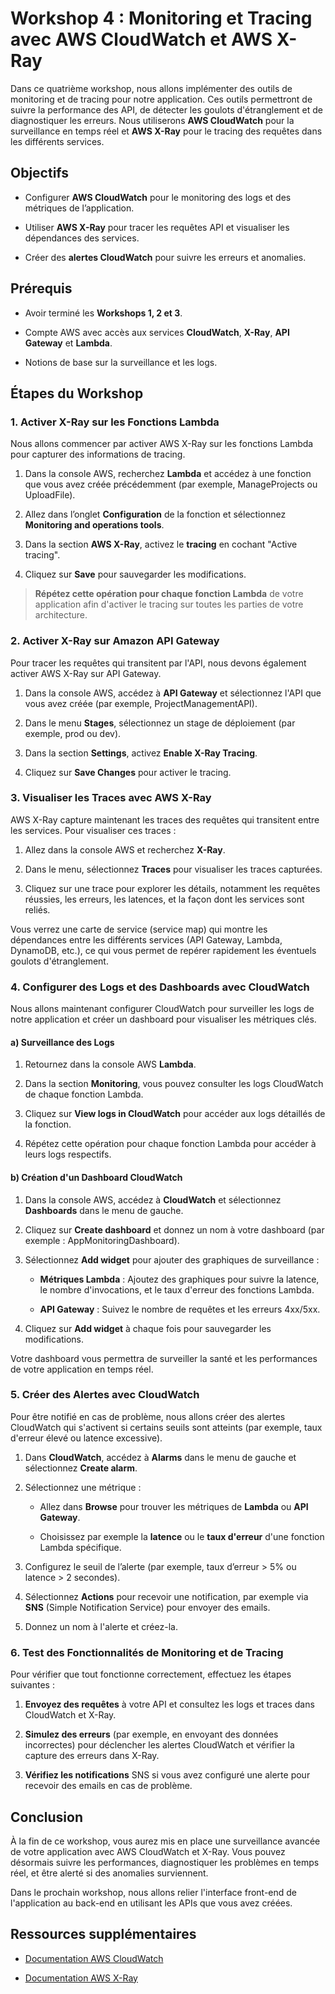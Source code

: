 Workshop 4 : Monitoring et Tracing avec AWS CloudWatch et AWS X-Ray
===================================================================

Dans ce quatrième workshop, nous allons implémenter des outils de monitoring et de tracing pour notre application. Ces outils permettront de suivre la performance des API, de détecter les goulots d'étranglement et de diagnostiquer les erreurs. Nous utiliserons **AWS CloudWatch** pour la surveillance en temps réel et **AWS X-Ray** pour le tracing des requêtes dans les différents services.

Objectifs
---------

*   Configurer **AWS CloudWatch** pour le monitoring des logs et des métriques de l’application.
    
*   Utiliser **AWS X-Ray** pour tracer les requêtes API et visualiser les dépendances des services.
    
*   Créer des **alertes CloudWatch** pour suivre les erreurs et anomalies.
    

Prérequis
---------

*   Avoir terminé les **Workshops 1, 2 et 3**.
    
*   Compte AWS avec accès aux services **CloudWatch**, **X-Ray**, **API Gateway** et **Lambda**.
    
*   Notions de base sur la surveillance et les logs.
    

Étapes du Workshop
------------------

### 1\. Activer X-Ray sur les Fonctions Lambda

Nous allons commencer par activer AWS X-Ray sur les fonctions Lambda pour capturer des informations de tracing.

1.  Dans la console AWS, recherchez **Lambda** et accédez à une fonction que vous avez créée précédemment (par exemple, ManageProjects ou UploadFile).
    
2.  Allez dans l’onglet **Configuration** de la fonction et sélectionnez **Monitoring and operations tools**.
    
3.  Dans la section **AWS X-Ray**, activez le **tracing** en cochant "Active tracing".
    
4.  Cliquez sur **Save** pour sauvegarder les modifications.
    

> **Répétez cette opération pour chaque fonction Lambda** de votre application afin d'activer le tracing sur toutes les parties de votre architecture.

### 2\. Activer X-Ray sur Amazon API Gateway

Pour tracer les requêtes qui transitent par l'API, nous devons également activer AWS X-Ray sur API Gateway.

1.  Dans la console AWS, accédez à **API Gateway** et sélectionnez l'API que vous avez créée (par exemple, ProjectManagementAPI).
    
2.  Dans le menu **Stages**, sélectionnez un stage de déploiement (par exemple, prod ou dev).
    
3.  Dans la section **Settings**, activez **Enable X-Ray Tracing**.
    
4.  Cliquez sur **Save Changes** pour activer le tracing.
    

### 3\. Visualiser les Traces avec AWS X-Ray

AWS X-Ray capture maintenant les traces des requêtes qui transitent entre les services. Pour visualiser ces traces :

1.  Allez dans la console AWS et recherchez **X-Ray**.
    
2.  Dans le menu, sélectionnez **Traces** pour visualiser les traces capturées.
    
3.  Cliquez sur une trace pour explorer les détails, notamment les requêtes réussies, les erreurs, les latences, et la façon dont les services sont reliés.
    

Vous verrez une carte de service (service map) qui montre les dépendances entre les différents services (API Gateway, Lambda, DynamoDB, etc.), ce qui vous permet de repérer rapidement les éventuels goulots d'étranglement.

### 4\. Configurer des Logs et des Dashboards avec CloudWatch

Nous allons maintenant configurer CloudWatch pour surveiller les logs de notre application et créer un dashboard pour visualiser les métriques clés.

#### a) Surveillance des Logs

1.  Retournez dans la console AWS **Lambda**.
    
2.  Dans la section **Monitoring**, vous pouvez consulter les logs CloudWatch de chaque fonction Lambda.
    
3.  Cliquez sur **View logs in CloudWatch** pour accéder aux logs détaillés de la fonction.
    
4.  Répétez cette opération pour chaque fonction Lambda pour accéder à leurs logs respectifs.
    

#### b) Création d'un Dashboard CloudWatch

1.  Dans la console AWS, accédez à **CloudWatch** et sélectionnez **Dashboards** dans le menu de gauche.
    
2.  Cliquez sur **Create dashboard** et donnez un nom à votre dashboard (par exemple : AppMonitoringDashboard).
    
3.  Sélectionnez **Add widget** pour ajouter des graphiques de surveillance :
    
    *   **Métriques Lambda** : Ajoutez des graphiques pour suivre la latence, le nombre d'invocations, et le taux d'erreur des fonctions Lambda.
        
    *   **API Gateway** : Suivez le nombre de requêtes et les erreurs 4xx/5xx.
        
4.  Cliquez sur **Add widget** à chaque fois pour sauvegarder les modifications.
    

Votre dashboard vous permettra de surveiller la santé et les performances de votre application en temps réel.

### 5\. Créer des Alertes avec CloudWatch

Pour être notifié en cas de problème, nous allons créer des alertes CloudWatch qui s'activent si certains seuils sont atteints (par exemple, taux d'erreur élevé ou latence excessive).

1.  Dans **CloudWatch**, accédez à **Alarms** dans le menu de gauche et sélectionnez **Create alarm**.
    
2.  Sélectionnez une métrique :
    
    *   Allez dans **Browse** pour trouver les métriques de **Lambda** ou **API Gateway**.
        
    *   Choisissez par exemple la **latence** ou le **taux d'erreur** d'une fonction Lambda spécifique.
        
3.  Configurez le seuil de l’alerte (par exemple, taux d’erreur > 5% ou latence > 2 secondes).
    
4.  Sélectionnez **Actions** pour recevoir une notification, par exemple via **SNS** (Simple Notification Service) pour envoyer des emails.
    
5.  Donnez un nom à l'alerte et créez-la.
    

### 6\. Test des Fonctionnalités de Monitoring et de Tracing

Pour vérifier que tout fonctionne correctement, effectuez les étapes suivantes :

1.  **Envoyez des requêtes** à votre API et consultez les logs et traces dans CloudWatch et X-Ray.
    
2.  **Simulez des erreurs** (par exemple, en envoyant des données incorrectes) pour déclencher les alertes CloudWatch et vérifier la capture des erreurs dans X-Ray.
    
3.  **Vérifiez les notifications** SNS si vous avez configuré une alerte pour recevoir des emails en cas de problème.
    

Conclusion
----------

À la fin de ce workshop, vous aurez mis en place une surveillance avancée de votre application avec AWS CloudWatch et X-Ray. Vous pouvez désormais suivre les performances, diagnostiquer les problèmes en temps réel, et être alerté si des anomalies surviennent.

Dans le prochain workshop, nous allons relier l'interface front-end de l'application au back-end en utilisant les APIs que vous avez créées.

Ressources supplémentaires
--------------------------

*   [Documentation AWS CloudWatch](https://docs.aws.amazon.com/cloudwatch/index.html)
    
*   [Documentation AWS X-Ray](https://docs.aws.amazon.com/xray/index.html)

